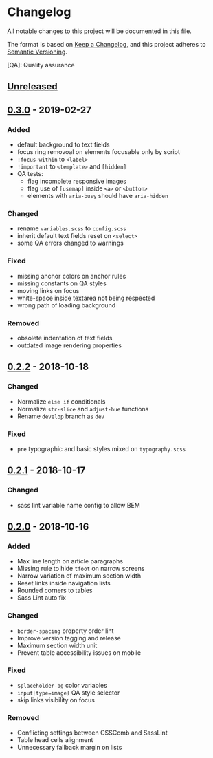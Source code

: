 # Changelog

All notable changes to this project will be documented in this file.

The format is based on [Keep a Changelog](https://keepachangelog.com/en/1.0.0/),
and this project adheres to [Semantic Versioning](https://semver.org/spec/v2.0.0.html).

[QA]: Quality assurance

## [Unreleased]

## [0.3.0][] - 2019-02-27

### Added

- default background to text fields
- focus ring removoal on elements focusable only by script
- `:focus-within` to `<label>`
- `!important` to `<template>` and `[hidden]`
- QA tests:
  - flag incomplete responsive images
  - flag use of `[usemap]` inside `<a>` or `<button>`
  - elements with `aria-busy` should have `aria-hidden`

### Changed

- rename `variables.scss` to `config.scss`
- inherit default text fields reset on `<select>`
- some QA errors changed to warnings

### Fixed

- missing anchor colors on anchor rules
- missing constants on QA styles
- moving links on focus
- white-space inside textarea not being respected
- wrong path of loading background

### Removed

- obsolete indentation of text fields
- outdated image rendering properties

## [0.2.2][] - 2018-10-18

### Changed

- Normalize `else if` conditionals
- Normalize `str-slice` and `adjust-hue` functions
- Rename `develop` branch as `dev`

### Fixed

- `pre` typographic and basic styles mixed on `typography.scss`

## [0.2.1][] - 2018-10-17

### Changed

- sass lint variable name config to allow BEM

## [0.2.0][] - 2018-10-16

### Added

- Max line length on article paragraphs
- Missing rule to hide `tfoot` on narrow screens
- Narrow variation of maximum section width
- Reset links inside navigation lists
- Rounded corners to tables
- Sass Lint auto fix

### Changed

- `border-spacing` property order lint
- Improve version tagging and release
- Maximum section width unit
- Prevent table accessibility issues on mobile

### Fixed

- `$placeholder-bg` color variables
- `input[type=image]` QA style selector
- skip links visibility on focus

### Removed

- Conflicting settings between CSSComb and SassLint
- Table head cells alignment
- Unnecessary fallback margin on lists


[Unreleased]: undefined/compare/v0.3.0...HEAD
[0.3.0]: undefined/compare/v0.2.2...v0.3.0
[0.2.2]: undefined/compare/v0.2.1...v0.2.2
[0.2.1]: undefined/compare/v0.2.0...v0.2.1
[0.2.0]: undefined/tree/v0.2.0
